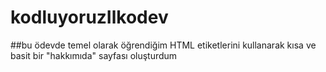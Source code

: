 # kodluyoruzIlkodev
##bu ödevde temel olarak öğrendiğim HTML etiketlerini kullanarak kısa ve basit bir "hakkımıda" sayfası oluşturdum
